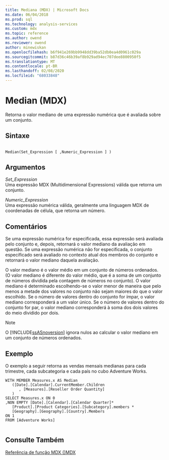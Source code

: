 ```yaml
---
title: Mediana (MDX) | Microsoft Docs
ms.date: 06/04/2018
ms.prod: sql
ms.technology: analysis-services
ms.custom: mdx
ms.topic: reference
ms.author: owend
ms.reviewer: owend
author: minewiskan
ms.openlocfilehash: b6f941e269bb9948dd39ba52db0ea4d0961c029a
ms.sourcegitcommit: b87d36c46b39af8b929ad94ec707dee8800950f5
ms.translationtype: MT
ms.contentlocale: pt-BR
ms.lasthandoff: 02/08/2020
ms.locfileid: "68033848"
---
```

# <a name="median-mdx"></a>Median (MDX)


  Retorna o valor mediano de uma expressão numérica que é avaliada sobre um conjunto.  
  
## <a name="syntax"></a>Sintaxe  
  
```  
  
Median(Set_Expression [ ,Numeric_Expression ] )  
```  
  
## <a name="arguments"></a>Argumentos  
 *Set_Expression*  
 Uma expressão MDX (Multidimensional Expressions) válida que retorna um conjunto.  
  
 *Numeric_Expression*  
 Uma expressão numérica válida, geralmente uma linguagem MDX de coordenadas de célula, que retorna um número.  
  
## <a name="remarks"></a>Comentários  
 Se uma expressão numérica for especificada, essa expressão será avaliada pelo conjunto e, depois, retornará o valor mediano da avaliação em questão. Se uma expressão numérica não for especificada, o conjunto especificado será avaliado no contexto atual dos membros do conjunto e retornará o valor mediano daquela avaliação.  
  
 O valor mediano é o valor médio em um conjunto de números ordenados. (O valor mediano é diferente do valor médio, que é a soma de um conjunto de números dividida pela contagem de números no conjunto). O valor mediano é determinado escolhendo-se o valor menor de maneira que pelo menos a metade dos valores no conjunto não sejam maiores do que o valor escolhido. Se o número de valores dentro do conjunto for ímpar, o valor mediano corresponderá a um valor único. Se o número de valores dentro do conjunto for par, o valor mediano corresponderá à soma dos dois valores do meio dividido por dois.  
  
> [!NOTE]  
>  O [!INCLUDE[ssASnoversion](../includes/ssasnoversion-md.md)] ignora nulos ao calcular o valor mediano em um conjunto de números ordenados.  
  
## <a name="example"></a>Exemplo  
 O exemplo a seguir retorna as vendas mensais medianas para cada trimestre, cada subcategoria e cada país no cubo Adventure Works.  
  
```  
WITH MEMBER Measures.x AS Median   
   ([Date].[Calendar].CurrentMember.Children  
      , [Measures].[Reseller Order Quantity]  
   )  
SELECT Measures.x ON 0  
,NON EMPTY [Date].[Calendar].[Calendar Quarter]*   
   [Product].[Product Categories].[Subcategory].members *  
   [Geography].[Geography].[Country].Members  
ON 1  
FROM [Adventure Works]  
  
```  
  
## <a name="see-also"></a>Consulte Também  
 [Referência de função MDX &#40;&#41;MDX](../mdx/mdx-function-reference-mdx.md)  
  
  
